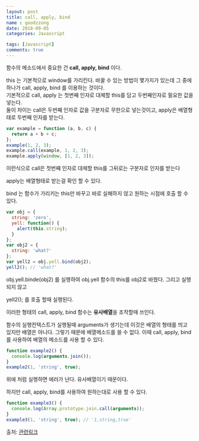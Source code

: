 ```yaml
---
layout: post
title: call, apply, bind
name : goodzzong
date: 2018-09-05
categories: Javascript

tags: [Javascript]
comments: true
---
```

    
함수의 메소드에서 중요한 건 **call, apply, bind** 이다.

this 는 기본적으로 window를 가리킨다. 바꿀 수 있는 방법이 몇가지가 있는데 그 중에 하나가 call, apply, bind 를 이용하는 것이다.  
기본적으로 call, apply 는 첫번째 인자로 대체할 this를 담고 두번째인자로 필요한 값을 넣는다.  
둘이 차이는 call은 두번째 인자로 값을 구분자로 무한으로 넣는것이고, apply은 배열형태로 두번째 인자를 받는다.

~~~js
var example = function (a, b, c) {
  return a + b + c;
};
example(1, 2, 3);
example.call(example, 1, 2, 3);
example.apply(window, [1, 2, 3]);
~~~

이런식으로 call은 첫번째 인자로 대체할 this를 그뒤로는 구분자로 인자를 받는다

apply는 배열형태로 받는걸 확인 할 수 있다.

bind 는 함수가 가리키는 this만 바꾸고 바로 실해하지 않고 원하는 시점에 호출 할 수 있다.

~~~js
var obj = {
  string: 'zero',
  yell: function() {
    alert(this.string);
  }
};
var obj2 = {
  string: 'what?'
};
var yell2 = obj.yell.bind(obj2);
yell2(); // 'what?'
~~~

obj.yell.binde(obj2) 를 실행하여 obj.yell 함수의 this를 obj2로 바꿨다. 그리고 실행되지 않고

yell2(); 를 호출 할때 실행된다.



이러한 형태의 call, apply, bind 함수는 **유사배열**을 조작할때 쓰인다. 

함수의 실행컨텍스트가 실행될때  arguments가 생기는데 이것은 배열의 형태를 띄고 있지만 배열은 아니다. 그렇기 때문에 배열메소드를 쓸 수 없다. 이때 call, apply, bind를 사용하여 배열의 메소드를 사용 할 수 있다. 

~~~js
function example2() {
  console.log(arguments.join());
}
example2(1, 'string', true);
~~~

위에 처럼 실행하면 에러가 난다. 유사배열이기 때문이다.

하지만 call, apply, bind를 사용하여 원하는대로 사용 할 수 있다.

~~~js
function example3() {
  console.log(Array.prototype.join.call(arguments));
}
example3(1, 'string', true); // '1,string,true'
~~~



출처: [관련링크](https://www.zerocho.com/category/JavaScript/post/57433645a48729787807c3fd)